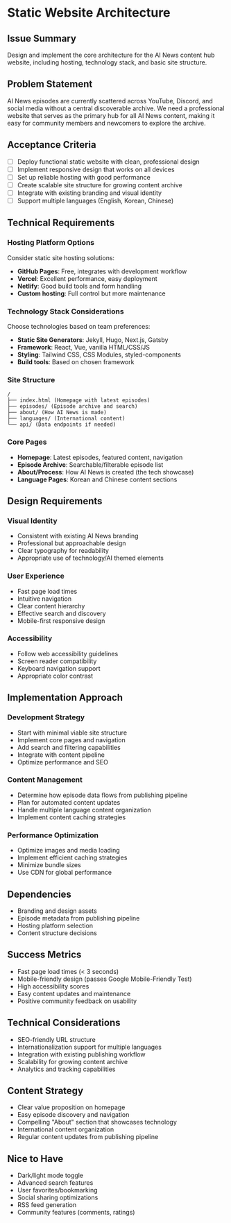 # Static Website Architecture

## Issue Summary
Design and implement the core architecture for the AI News content hub website, including hosting, technology stack, and basic site structure.

## Problem Statement
AI News episodes are currently scattered across YouTube, Discord, and social media without a central discoverable archive. We need a professional website that serves as the primary hub for all AI News content, making it easy for community members and newcomers to explore the archive.

## Acceptance Criteria
- [ ] Deploy functional static website with clean, professional design
- [ ] Implement responsive design that works on all devices
- [ ] Set up reliable hosting with good performance
- [ ] Create scalable site structure for growing content archive
- [ ] Integrate with existing branding and visual identity
- [ ] Support multiple languages (English, Korean, Chinese)

## Technical Requirements

### Hosting Platform Options
Consider static site hosting solutions:
- **GitHub Pages**: Free, integrates with development workflow
- **Vercel**: Excellent performance, easy deployment
- **Netlify**: Good build tools and form handling
- **Custom hosting**: Full control but more maintenance

### Technology Stack Considerations
Choose technologies based on team preferences:
- **Static Site Generators**: Jekyll, Hugo, Next.js, Gatsby
- **Framework**: React, Vue, vanilla HTML/CSS/JS
- **Styling**: Tailwind CSS, CSS Modules, styled-components
- **Build tools**: Based on chosen framework

### Site Structure
```
/
├── index.html (Homepage with latest episodes)
├── episodes/ (Episode archive and search)
├── about/ (How AI News is made)
├── languages/ (International content)
└── api/ (Data endpoints if needed)
```

### Core Pages
- **Homepage**: Latest episodes, featured content, navigation
- **Episode Archive**: Searchable/filterable episode list
- **About/Process**: How AI News is created (the tech showcase)
- **Language Pages**: Korean and Chinese content sections

## Design Requirements

### Visual Identity
- Consistent with existing AI News branding
- Professional but approachable design
- Clear typography for readability
- Appropriate use of technology/AI themed elements

### User Experience
- Fast page load times
- Intuitive navigation
- Clear content hierarchy
- Effective search and discovery
- Mobile-first responsive design

### Accessibility
- Follow web accessibility guidelines
- Screen reader compatibility
- Keyboard navigation support
- Appropriate color contrast

## Implementation Approach

### Development Strategy
- Start with minimal viable site structure
- Implement core pages and navigation
- Add search and filtering capabilities
- Integrate with content pipeline
- Optimize performance and SEO

### Content Management
- Determine how episode data flows from publishing pipeline
- Plan for automated content updates
- Handle multiple language content organization
- Implement content caching strategies

### Performance Optimization
- Optimize images and media loading
- Implement efficient caching strategies
- Minimize bundle sizes
- Use CDN for global performance

## Dependencies
- Branding and design assets
- Episode metadata from publishing pipeline
- Hosting platform selection
- Content structure decisions

## Success Metrics
- Fast page load times (< 3 seconds)
- Mobile-friendly design (passes Google Mobile-Friendly Test)
- High accessibility scores
- Easy content updates and maintenance
- Positive community feedback on usability

## Technical Considerations
- SEO-friendly URL structure
- Internationalization support for multiple languages
- Integration with existing publishing workflow
- Scalability for growing content archive
- Analytics and tracking capabilities

## Content Strategy
- Clear value proposition on homepage
- Easy episode discovery and navigation
- Compelling "About" section that showcases technology
- International content organization
- Regular content updates from publishing pipeline

## Nice to Have
- Dark/light mode toggle
- Advanced search features
- User favorites/bookmarking
- Social sharing optimizations
- RSS feed generation
- Community features (comments, ratings) 